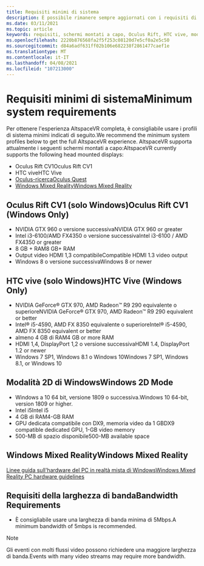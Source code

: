 ```yaml
---
title: Requisiti minimi di sistema
description: È possibile rimanere sempre aggiornati con i requisiti di sistema più recenti per AltspaceVR nei dispositivi con schermo montati, Oculus Rift e HTC vive.
ms.date: 03/11/2021
ms.topic: article
keywords: requisiti, schermi montati a capo, Oculus Rift, HTC vive, modalità 2D di Windows
ms.openlocfilehash: 2220b876568fa2f5f253c08120d7e5cf0a2e5c50
ms.sourcegitcommit: d84a6adf631ff02b106e682238f2861477caef1e
ms.translationtype: MT
ms.contentlocale: it-IT
ms.lasthandoff: 04/08/2021
ms.locfileid: "107213000"
---
```

# <a name="minimum-system-requirements"></a><span data-ttu-id="76db1-104">Requisiti minimi di sistema</span><span class="sxs-lookup"><span data-stu-id="76db1-104">Minimum system requirements</span></span>

<span data-ttu-id="76db1-105">Per ottenere l'esperienza AltspaceVR completa, è consigliabile usare i profili di sistema minimi indicati di seguito.</span><span class="sxs-lookup"><span data-stu-id="76db1-105">We recommend the minimum system profiles below to get the full AltspaceVR experience.</span></span> <span data-ttu-id="76db1-106">AltspaceVR supporta attualmente i seguenti schermi montati a capo:</span><span class="sxs-lookup"><span data-stu-id="76db1-106">AltspaceVR currently supports the following head mounted displays:</span></span>

* <span data-ttu-id="76db1-107">Oculus Rift CV1</span><span class="sxs-lookup"><span data-stu-id="76db1-107">Oculus Rift CV1</span></span>
* <span data-ttu-id="76db1-108">HTC vive</span><span class="sxs-lookup"><span data-stu-id="76db1-108">HTC Vive</span></span>
* [<span data-ttu-id="76db1-109">Oculus-ricerca</span><span class="sxs-lookup"><span data-stu-id="76db1-109">Oculus Quest</span></span>](oculus-installation.md)
* [<span data-ttu-id="76db1-110">Windows Mixed Reality</span><span class="sxs-lookup"><span data-stu-id="76db1-110">Windows Mixed Reality</span></span>](wmr-installation.md)

## <a name="oculus-rift-cv1-windows-only"></a><span data-ttu-id="76db1-111">Oculus Rift CV1 (solo Windows)</span><span class="sxs-lookup"><span data-stu-id="76db1-111">Oculus Rift CV1 (Windows Only)</span></span>

* <span data-ttu-id="76db1-112">NVIDIA GTX 960 o versione successiva</span><span class="sxs-lookup"><span data-stu-id="76db1-112">NVIDIA GTX 960 or greater</span></span> 
* <span data-ttu-id="76db1-113">Intel i3-6100/AMD FX4350 o versione successiva</span><span class="sxs-lookup"><span data-stu-id="76db1-113">Intel i3-6100 / AMD FX4350 or greater</span></span> 
* <span data-ttu-id="76db1-114">8 GB + RAM</span><span class="sxs-lookup"><span data-stu-id="76db1-114">8 GB+ RAM</span></span> 
* <span data-ttu-id="76db1-115">Output video HDMI 1,3 compatibile</span><span class="sxs-lookup"><span data-stu-id="76db1-115">Compatible HDMI 1.3 video output</span></span> 
* <span data-ttu-id="76db1-116">Windows 8 o versione successiva</span><span class="sxs-lookup"><span data-stu-id="76db1-116">Windows 8 or newer</span></span> 

## <a name="htc-vive-windows-only"></a><span data-ttu-id="76db1-117">HTC vive (solo Windows)</span><span class="sxs-lookup"><span data-stu-id="76db1-117">HTC Vive (Windows Only)</span></span>

* <span data-ttu-id="76db1-118">NVIDIA GeForce® GTX 970, AMD Radeon™ R9 290 equivalente o superiore</span><span class="sxs-lookup"><span data-stu-id="76db1-118">NVIDIA GeForce® GTX 970, AMD Radeon™ R9 290 equivalent or better</span></span>
* <span data-ttu-id="76db1-119">Intel® i5-4590, AMD FX 8350 equivalente o superiore</span><span class="sxs-lookup"><span data-stu-id="76db1-119">Intel® i5-4590, AMD FX 8350 equivalent or better</span></span>   
* <span data-ttu-id="76db1-120">almeno 4 GB di RAM</span><span class="sxs-lookup"><span data-stu-id="76db1-120">4 GB or more RAM</span></span>
* <span data-ttu-id="76db1-121">HDMI 1,4, DisplayPort 1,2 o versione successiva</span><span class="sxs-lookup"><span data-stu-id="76db1-121">HDMI 1.4, DisplayPort 1.2 or newer</span></span>
* <span data-ttu-id="76db1-122">Windows 7 SP1, Windows 8.1 o Windows 10</span><span class="sxs-lookup"><span data-stu-id="76db1-122">Windows 7 SP1, Windows 8.1, or Windows 10</span></span>

## <a name="windows-2d-mode"></a><span data-ttu-id="76db1-123">Modalità 2D di Windows</span><span class="sxs-lookup"><span data-stu-id="76db1-123">Windows 2D Mode</span></span>

* <span data-ttu-id="76db1-124">Windows a 10 64 bit, versione 1809 o successiva.</span><span class="sxs-lookup"><span data-stu-id="76db1-124">Windows 10 64-bit, version 1809 or higher.</span></span>
* <span data-ttu-id="76db1-125">Intel i5</span><span class="sxs-lookup"><span data-stu-id="76db1-125">Intel i5</span></span>
* <span data-ttu-id="76db1-126">4 GB di RAM</span><span class="sxs-lookup"><span data-stu-id="76db1-126">4-GB RAM</span></span>
* <span data-ttu-id="76db1-127">GPU dedicata compatibile con DX9, memoria video da 1 GB</span><span class="sxs-lookup"><span data-stu-id="76db1-127">DX9 compatible dedicated GPU, 1-GB video memory</span></span>
* <span data-ttu-id="76db1-128">500-MB di spazio disponibile</span><span class="sxs-lookup"><span data-stu-id="76db1-128">500-MB available space</span></span> 

## <a name="windows-mixed-reality"></a><span data-ttu-id="76db1-129">Windows Mixed Reality</span><span class="sxs-lookup"><span data-stu-id="76db1-129">Windows Mixed Reality</span></span>

[<span data-ttu-id="76db1-130">Linee guida sull'hardware del PC in realtà mista di Windows</span><span class="sxs-lookup"><span data-stu-id="76db1-130">Windows Mixed Reality PC hardware guidelines</span></span>](https://docs.microsoft.com/windows/mixed-reality/enthusiast-guide/windows-mixed-reality-minimum-pc-hardware-compatibility-guidelines)

## <a name="bandwidth-requirements"></a><span data-ttu-id="76db1-131">Requisiti della larghezza di banda</span><span class="sxs-lookup"><span data-stu-id="76db1-131">Bandwidth Requirements</span></span>

* <span data-ttu-id="76db1-132">È consigliabile usare una larghezza di banda minima di 5Mbps.</span><span class="sxs-lookup"><span data-stu-id="76db1-132">A minimum bandwidth of 5mbps is recommended.</span></span>

> [!NOTE]
> <span data-ttu-id="76db1-133">Gli eventi con molti flussi video possono richiedere una maggiore larghezza di banda.</span><span class="sxs-lookup"><span data-stu-id="76db1-133">Events with many video streams may require more bandwidth.</span></span>